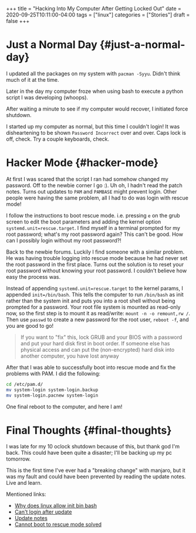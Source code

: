 +++
title = "Hacking Into My Computer After Getting Locked Out"
date = 2020-09-25T10:11:00-04:00
tags = ["linux"]
categories = ["Stories"]
draft = false
+++

# Just a Normal Day {#just-a-normal-day}

I updated all the packages on my system with `pacman -Syyu`. Didn't think much of it at the time.

Later in the day my computer froze when using bash to execute a python script I was developing (whoops).

After waiting a minute to see if my computer would recover, I initiated force shutdown.

I started up my computer as normal, but this time I couldn't login! It was disheartening to be shown `Password Incorrect` over and over. Caps lock is off, check. Try a couple keyboards, check.


# Hacker Mode {#hacker-mode}

At first I was scared that the script I ran had somehow changed my password. Off to the newbie corner I go :). Uh oh, I hadn't read the patch notes. Turns out updates to `PAM` and `PAMBASE` might prevent login. Other people were having the same problem, all I had to do was login with rescue mode!

I follow the instructions to boot rescue mode. i.e. pressing `e` on the grub screen to edit the boot parameters and adding the kernel option `systemd.unit=rescue.target`. I find myself in a terminal prompted for my root password; what's my root password again? This can't be good. How can I possibly login without my root password?!

Back to the newbie forums. Luckily I find someone with a similar problem. He was having trouble logging into rescue mode because he had never set the root password in the first place. Turns out the solution is to reset your root password without knowing your root password. I couldn't believe how easy the process was.

Instead of appending `systemd.unit=rescue.target` to the kernel params, I appended `init=/bin/bash`. This tells the computer to run `/bin/bash` as init rather than the system init and puts you into a root shell without being prompted for a password. Your root file system is mounted as read-only now, so the first step is to mount it as read/write: `mount -n -o remount,rw /`. Then use `passwd` to create a new password for the root user, `reboot -f`, and you are good to go!

> If you want to "fix" this, lock GRUB and your BIOS with a password and put your hard disk first in boot order. If someone else has physical access and can put the (non-encrypted) hard disk into another computer, you have lost anyway

After that I was able to successfully boot into rescue mode and fix the problems with PAM. I did the following:

```bash
cd /etc/pam.d/
mv system-login system-login.backup
mv system-login.pacnew system-login
```

One final reboot to the computer, and here I am!


# Final Thoughts {#final-thoughts}

I was late for my 10 oclock shutdown because of this, but thank god I'm back. This could have been quite a disaster; I'll be backing up my pc tomorrow.

This is the first time I've ever had a "breaking change" with manjaro, but it was my fault and could have been prevented by reading the update notes. Live and learn.

Mentioned links:

-   [Why does linux allow init bin bash](https://unix.stackexchange.com/questions/34462/why-does-linux-allow-init-bin-bash)
-   [Can't login after update](https://forum.manjaro.org/t/cant-login-after-update/16231)
-   [Update notes](https://forum.manjaro.org/t/stable-update-2020-08-28-kernels-systemd-pam-pambase-kde-git-deepin-pamac-nvidia-450-66-libreoffice-7-0/16146/2)
-   [Cannot boot to rescue mode solved](https://forum.manjaro.org/t/cannot-boot-to-rescue-mode-solved/25636)
